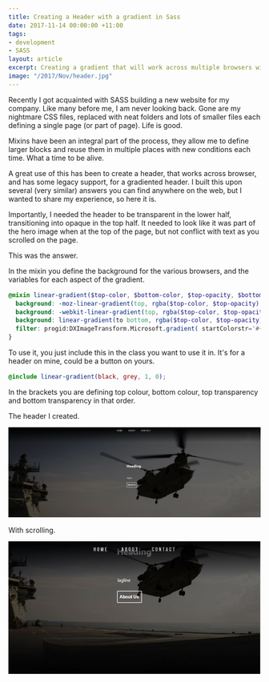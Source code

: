 ```yaml
---
title: Creating a Header with a gradient in Sass
date: 2017-11-14 00:00:00 +11:00
tags:
- development
- SASS
layout: article
excerpt: Creating a gradient that will work across multiple browsers with transparancy
image: "/2017/Nov/header.jpg"
---
```


Recently I got acquainted with SASS building a new website for my company. Like many before me, I am never looking back. Gone are my nightmare CSS files, replaced with neat folders and lots of smaller files each defining a single page (or part of page). Life is good.

Mixins have been an integral part of the process, they allow me to define larger blocks and reuse them in multiple places with new conditions each time. What a time to be alive. 

A great use of this has been to create a header, that works across browser, and has some legacy support, for a gradiented header. I built this upon several (very similar) answers you can find anywhere on the web, but I wanted to share my experience, so here it is.

Importantly, I needed the header to be transparent in the lower half, transitioning into opaque in the top half. It needed to look like it was part of the hero image when at the top of the page, but not conflict with text as you scrolled on the page.

This was the answer.

In the mixin you define the background for the various browsers, and the variables for each aspect of the gradient. 

```scss
@mixin linear-gradient($top-color, $bottom-color, $top-opacity, $bottom-opacity) {
  background: -moz-linear-gradient(top, rgba($top-color, $top-opacity) 0%, rgba($bottom-color, $bottom-opacity) 100%); /* FF3.6-15 */
  background: -webkit-linear-gradient(top, rgba($top-color, $top-opacity) 0%, rgba($bottom-color, $bottom-opacity) 100%); /* Chrome10-25,Safari5.1-6 */
  background: linear-gradient(to bottom, rgba($top-color, $top-opacity) 0%, rgba($bottom-color, $bottom-opacity) 100%); /* W3C, IE10+, FF16+, Chrome26+, Opera12+, Safari7+ */
  filter: progid:DXImageTransform.Microsoft.gradient( startColorstr='#{ie-hex-str(rgba($top-color, $top-opacity))}', endColorstr='#{ie-hex-str(rgba($bottom-color, $bottom-opacity))}',GradientType=0 ); /* IE6-9 */
}
```

To use it, you just include this in the class you want to use it in. It's for a header on mine, could be a button on yours.

```scss
@include linear-gradient(black, grey, 1, 0);
```

In the brackets you are defining top colour, bottom colour, top transparency and bottom transparency in that order. 

The header I created.

![Gradient Header](images/2017/Nov/hero.jpg)

With scrolling.

![Gradient Header with scrolling](images/2017/Nov/scroll.jpg)
